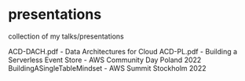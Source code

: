 # presentations
collection of my talks/presentations

ACD-DACH.pdf - Data Architectures for Cloud
ACD-PL.pdf - Building a Serverless Event Store - AWS Community Day Poland 2022
BuildingASingleTableMindset - AWS Summit Stockholm 2022
